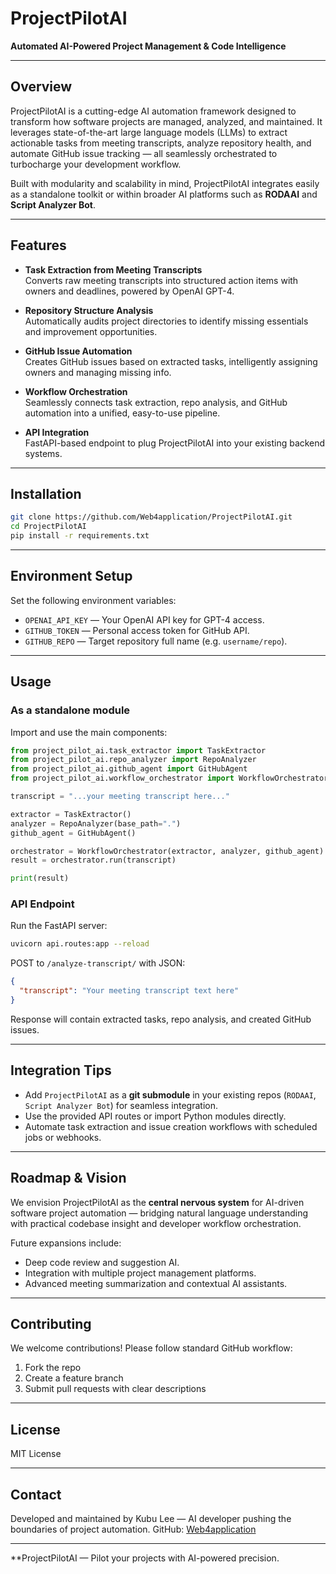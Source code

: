 # ProjectPilotAI

**Automated AI-Powered Project Management & Code Intelligence**

---

## Overview

ProjectPilotAI is a cutting-edge AI automation framework designed to transform how software projects are managed, analyzed, and maintained. It leverages state-of-the-art large language models (LLMs) to extract actionable tasks from meeting transcripts, analyze repository health, and automate GitHub issue tracking — all seamlessly orchestrated to turbocharge your development workflow.

Built with modularity and scalability in mind, ProjectPilotAI integrates easily as a standalone toolkit or within broader AI platforms such as **RODAAI** and **Script Analyzer Bot**.

---

## Features

- **Task Extraction from Meeting Transcripts**  
  Converts raw meeting transcripts into structured action items with owners and deadlines, powered by OpenAI GPT-4.

- **Repository Structure Analysis**  
  Automatically audits project directories to identify missing essentials and improvement opportunities.

- **GitHub Issue Automation**  
  Creates GitHub issues based on extracted tasks, intelligently assigning owners and managing missing info.

- **Workflow Orchestration**  
  Seamlessly connects task extraction, repo analysis, and GitHub automation into a unified, easy-to-use pipeline.

- **API Integration**  
  FastAPI-based endpoint to plug ProjectPilotAI into your existing backend systems.

---

## Installation

```bash
git clone https://github.com/Web4application/ProjectPilotAI.git
cd ProjectPilotAI
pip install -r requirements.txt
````

---

## Environment Setup

Set the following environment variables:

* `OPENAI_API_KEY` — Your OpenAI API key for GPT-4 access.
* `GITHUB_TOKEN` — Personal access token for GitHub API.
* `GITHUB_REPO` — Target repository full name (e.g. `username/repo`).

---

## Usage

### As a standalone module

Import and use the main components:

```python
from project_pilot_ai.task_extractor import TaskExtractor
from project_pilot_ai.repo_analyzer import RepoAnalyzer
from project_pilot_ai.github_agent import GitHubAgent
from project_pilot_ai.workflow_orchestrator import WorkflowOrchestrator

transcript = "...your meeting transcript here..."

extractor = TaskExtractor()
analyzer = RepoAnalyzer(base_path=".")
github_agent = GitHubAgent()

orchestrator = WorkflowOrchestrator(extractor, analyzer, github_agent)
result = orchestrator.run(transcript)

print(result)
```

### API Endpoint

Run the FastAPI server:

```bash
uvicorn api.routes:app --reload
```

POST to `/analyze-transcript/` with JSON:

```json
{
  "transcript": "Your meeting transcript text here"
}
```

Response will contain extracted tasks, repo analysis, and created GitHub issues.

---

## Integration Tips

* Add `ProjectPilotAI` as a **git submodule** in your existing repos (`RODAAI`, `Script Analyzer Bot`) for seamless integration.
* Use the provided API routes or import Python modules directly.
* Automate task extraction and issue creation workflows with scheduled jobs or webhooks.

---

## Roadmap & Vision

We envision ProjectPilotAI as the **central nervous system** for AI-driven software project automation — bridging natural language understanding with practical codebase insight and developer workflow orchestration.

Future expansions include:

* Deep code review and suggestion AI.
* Integration with multiple project management platforms.
* Advanced meeting summarization and contextual AI assistants.

---

## Contributing

We welcome contributions! Please follow standard GitHub workflow:

1. Fork the repo
2. Create a feature branch
3. Submit pull requests with clear descriptions

---

## License

MIT License

---

## Contact

Developed and maintained by Kubu Lee — AI developer pushing the boundaries of project automation.
GitHub: [Web4application](https://github.com/Web4application)

---
**ProjectPilotAI — Pilot your projects with AI-powered precision.
